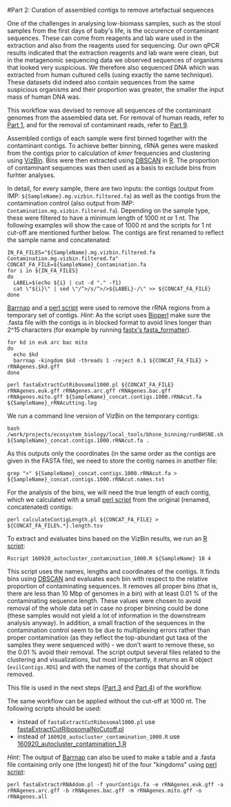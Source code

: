 #Part 2: Curation of assembled contigs to remove artefactual sequences

One of the challenges in analysing low-biomass samples, such as the stool samples from the first days of baby's life, is the occurence of contaminant sequences. These can come from reagents and lab ware used in the extraction and also from the reagents used for sequencing. Our own qPCR results indicated that the extraction reagents and lab ware were clean, but in the metagenomic sequencing data we observed sequences of organisms that looked very suspicious. We therefore also sequenced DNA which was extracted from human cultured cells (using exactly the same technique). These datasets did indeed also contain sequences from the same suspicious organisms and their proportion was greater, the smaller the input mass of human DNA was. 

This workflow was devised to remove all sequences of the contaminant genomes from the assembled data set. For removal of human reads, refer to [Part 1](runIMP.md), and for the removal of contaminant reads, refer to [Part 9](mOTUs.md).

Assembled contigs of each sample were first binned together with the contaminant contigs. To achieve better binning, rRNA genes were masked from the contigs prior to calculation of _kmer_ frequencies and clustering using [VizBin](http://claczny.github.io/VizBin/). Bins were then extracted using [DBSCAN](http://www.dbs.ifi.lmu.de/Publikationen/Papers/KDD-96.final.frame.pdf) in [R](https://cran.r-project.org/web/packages/fpc/index.html). The proportion of contaminant sequences was then used as a basis to exclude bins from furhter analyses.

In detail, for every sample, there are two inputs: the contigs (output from IMP: `${SampleName}.mg.vizbin.filtered.fa`) as well as the contigs from the contamination control (also output from IMP: `Contamination.mg.vizbin.filtered.fa`). Depending on the sample type, these were filtered to have a minimum length of 1000 nt or 1 nt. The following examples will show the case of 1000 nt and the scripts for 1 nt cut-off are mentioned further below. The contigs are first renamed to reflect the sample name and concatenated:

```
IN_FA_FILES="${SampleName}.mg.vizbin.filtered.fa Contamination.mg.vizbin.filtered.fa"
CONCAT_FA_FILE=${SampleName}_Contamination.fa
for i in ${IN_FA_FILES}
do
  LABEL=$(echo ${i} | cut -d "." -f1)
  cat \"${i}\" | sed \"/^>/s/^>/>${LABEL}-/\" >> ${CONCAT_FA_FILE}
done
```

[Barrnap](http://www.vicbioinformatics.com/software.barrnap.shtml) and a [perl script](fastaExtractCutRibosomal1000.pl) were used to remove the rRNA regions from a temporary set of contigs. 
_Hint_: As the script uses [Bioperl](http://bioperl.org/) make sure the .fasta file with the contigs is in blocked format to avoid lines longer than 2^15 characters (for example by running [fastx's fasta_formatter](http://hannonlab.cshl.edu/fastx_toolkit/)).

```
for kd in euk arc bac mito
do      
  echo $kd
  barrnap -kingdom $kd -threads 1 -reject 0.1 ${CONCAT_FA_FILE} > rRNAgenes.$kd.gff
done

perl fastaExtractCutRibosomal1000.pl ${CONCAT_FA_FILE} rRNAgenes.euk.gff rRNAgenes.arc.gff rRNAgenes.bac.gff rRNAgenes.mito.gff ${SampleName}_concat.contigs.1000.rRNAcut.fa ${SampleName}_rRNAcutting.log
```

We run a command line version of VizBin on the temporary contigs:

```
bash /work/projects/ecosystem_biology/local_tools/bhsne_binning/runBHSNE.sh ${SampleName}_concat.contigs.1000.rRNAcut.fa .
```
As this outputs only the coordinates (in the same order as the contigs are given in the FASTA file), we need to store the contig names in another file:

```
grep ">" ${SampleName}_concat.contigs.1000.rRNAcut.fa > ${SampleName}_concat.contigs.1000.rRNAcut.names.txt
```
For the analysis of the bins, we will need the true length of each contig, which we calculated with a small [perl script](calculateContigLength.pl) from the original (renamed, concatenated) contigs:

```
perl calculateContigLength.pl ${CONCAT_FA_FILE} > ${CONCAT_FA_FILE%.*}.length.tsv
```  

To extract and evaluates bins based on the VizBin results, we run an [R script](160920_autocluster_contamination_1000.R):

```
Rscript 160920_autocluster_contamination_1000.R ${SampleName} 10 4
```
This script uses the names, lengths and coordinates of the contigs. It finds bins using [DBSCAN](http://www.dbs.ifi.lmu.de/Publikationen/Papers/KDD-96.final.frame.pdf) and evaluates each bin with respect to the relative proportion of contaminating sequences. It removes all proper bins (that is, there are less than 10 Mbp of genomes in a bin) with at least 0.01 % of the contaminating sequence length. These values were chosen to avoid removal of the whole data set in case no proper binning could be done (these samples would not yield a lot of information in the downstream analysis anyway). In addition, a small fraction of the sequences in the contamination control seem to be due to multiplexing errors rather than proper contamination (as they reflect the top-abundant gut taxa of the samples they were sequenced with) - we don't want to remove these, so the 0.01 % avoid their removal. 
The script output several files related to the clustering and visualizations, but most importantly, it returns an R object (`evilContigs.RDS`) and with the names of the contigs that should be removed.

This file is used in the next steps ([Part 3](KOanalysis.md) and [Part 4](binning.md)) of the workflow.


The same workflow can be applied without the cut-off at 1000 nt. The following scripts should be used:
* instead of `fastaExtractCutRibosomal1000.pl` use [fastaExtractCutRibosomalNoCutoff.pl](fastaExtractCutRibosomalNoCutoff.pl)
* instead of `160920_autocluster_contamination_1000.R` use [160920_autocluster_contamination_1.R](160920_autocluster_contamination_1.R)

_Hint_: The output of [Barrnap](http://www.vicbioinformatics.com/software.barrnap.shtml) can also be used to make a table and a .fasta file containing only one (the longest) hit of the four "kingdoms" using [perl script](fastaExtractrRNA4dom.pl):
```
perl fastaExtractrRNA4dom.pl -f yourContigs.fa -e rRNAgenes.euk.gff -a rRNAgenes.arc.gff -b rRNAgenes.bac.gff -m rRNAgenes.mito.gff -o rRNAgenes.all
```


